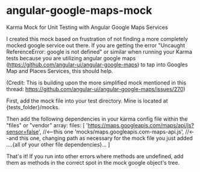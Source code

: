 # angular-google-maps-mock
Karma Mock for Unit Testing with Angular Google Maps Services

I created this mock based on frustration of not finding a more completely mocked google service out there.  If you are getting the error "Uncaught ReferenceError: google is not defined" or similar when running your Karma tests because you are utilizing angular google maps (https://github.com/angular-ui/angular-google-maps) to tap into Googles Map and Places Services, this should help.

(Credit: This is building upon the more simplified mock mentioned in this thread: https://github.com/angular-ui/angular-google-maps/issues/270)

First, add the mock file into your test directory.  Mine is located at {tests_folder}/mocks.

Then add the following dependencies in your karma config file within the "files" or "vendor" array:
    files: [
        'https://maps.googleapis.com/maps/api/js?sensor=false', //<--this one
        'mocks/maps.googleapis.com-maps-api.js', //<--and this one, changing path as necessary for the mock file you just added
        ....{all of your other file dependencies}...
      ]


That's it!  If you run into other errors where methods are undefined, add them as methods in the correct spot in the mock google object's tree.

